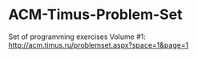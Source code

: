 # ACM-Timus-Problem-Set
Set of programming exercises
Volume #1: http://acm.timus.ru/problemset.aspx?space=1&page=1
